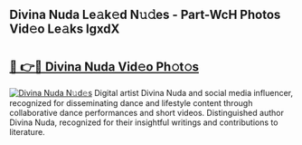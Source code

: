 ## Divina Nuda Le𝚊k𝚎d N𝚞𝚍es - Part-WcH Photos Vid𝚎o Le𝚊ks lgxdX

# <h2><a href="http://fbdkx27.evod.top/?m=Divina+Nuda">🔗 👉🔴 Divina Nuda Vid𝚎o Ph𝚘t𝚘s</a></h2>

[![Divina Nuda N𝚞d𝚎s](https://i.imgur.com/8V9OHl7.gif)](http://fbdkx27.evod.top/?m=Divina+Nuda)
Digital artist Divina Nuda and social media influencer, recognized for disseminating dance and lifestyle content through collaborative dance performances and short videos. Distinguished author Divina Nuda, recognized for their insightful writings and contributions to literature. 
